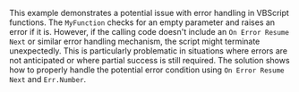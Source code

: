 This example demonstrates a potential issue with error handling in VBScript functions. The `MyFunction` checks for an empty parameter and raises an error if it is. However, if the calling code doesn't include an `On Error Resume Next` or similar error handling mechanism, the script might terminate unexpectedly. This is particularly problematic in situations where errors are not anticipated or where partial success is still required. The solution shows how to properly handle the potential error condition using `On Error Resume Next` and `Err.Number`. 
